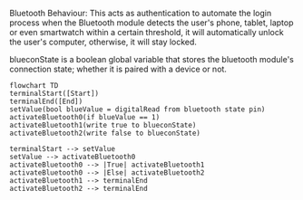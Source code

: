 Bluetooth Behaviour: This acts as authentication to automate the login process when the Bluetooth module detects the user's phone, tablet, laptop or even smartwatch within a certain threshold, it will automatically unlock the user's computer, otherwise, it will stay locked.

blueconState is a boolean global variable that stores the bluetooth module's connection state; whether it is paired with a device or not.

```mermaid
flowchart TD
terminalStart([Start])
terminalEnd([End])
setValue(bool blueValue = digitalRead from bluetooth state pin)
activateBluetooth0(if blueValue == 1)
activateBluetooth1(write true to blueconState)
activateBluetooth2(write false to blueconState)

terminalStart --> setValue
setValue --> activateBluetooth0 
activateBluetooth0 --> |True| activateBluetooth1
activateBluetooth0 --> |Else| activateBluetooth2
activateBluetooth1 --> terminalEnd
activateBluetooth2 --> terminalEnd
```
